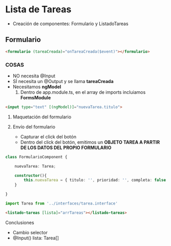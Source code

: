 # Lista de Tareas

- Creación de componentes: Formulario y ListadoTareas

## Formulario

```html
<formulario (tareaCreada)="onTareaCreada($event)"></formulario>
```

### COSAS
- NO necesita @Input
- SÍ necesita un @Output y se llama **tareaCreada**
- Necesitamos **ngModel**
    1. Dentro de app.module.ts, en el array de imports incluiamos **FormsModule**

```html
<input type="text" [(ngModel)]="nuevaTarea.titulo">
```

1. Maquetación del formulario

2. Envío del formulario
    - Capturar el click del botón
    - Dentro del click del botón, emitimos un **OBJETO TAREA A PARTIR DE LOS DATOS DEL PROPIO FORMULARIO**

```typescript
class FormularioComponent {

    nuevaTarea: Tarea;

    constructor(){
        this.nuevaTarea = { titulo: '', prioridad: '', completa: false };
    }

}
```

```typescript
import Tarea from '../interfaces/tarea.interface'
```


```html
<listado-tareas [lista]="arrTareas"></listado-tareas>
```

Conclusiones
- Cambio selector
- @Input() lista: Tarea[]

